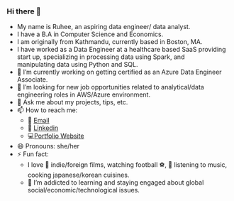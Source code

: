 ### Hi there 👋

- My name is Ruhee, an aspiring data engineer/ data analyst.
- I have a B.A in Computer Science and Economics. 
- I am originally from Kathmandu, currently based in Boston, MA.
- I have worked as a Data Engineer at a healthcare based SaaS providing start up, specializing in processing data using Spark, and     
   manipulating data using Python and SQL.
- 🌱 I’m currently working on getting certified as an Azure Data Engineer Associate. 
- 👯 I’m looking for new job opportunities related to analytical/data engineering roles in AWS/Azure environment.
- 💬 Ask me about my projects, tips, etc.
- 📫 How to reach me: 
    - :e-mail: [Email](http://mailto:sruhee98@gmail.com)
    - :office: [Linkedin](http://linkedin.com/in/ruhee-shrestha)
    - :computer:[Portfolio Website](http://ruhee-s.dev)
- 😄 Pronouns: she/her
- ⚡ Fun fact: 
    - I love :movie_camera: indie/foreign films, watching football ⚽,  🎵 listening to music, cooking japanese/korean cuisines.
    - 🌱 I’m addicted to learning and staying engaged about global social/economic/technological issues.
